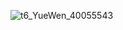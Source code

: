 ![t6_YueWen_40055543](https://user-images.githubusercontent.com/17806205/213066563-3cc60454-e05e-407a-85c4-baa164102e99.jpg)